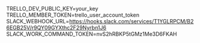 TRELLO_DEV_PUBLIC_KEY=your_key
TRELLO_MEMBER_TOKEN=trello_user_account_token
SLACK_WEBHOOK_URL=https://hooks.slack.com/services/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
SLACK_WORK_COMMAND_TOKEN=nvS2hRBKP5tGMz1Me3D6FKAH
